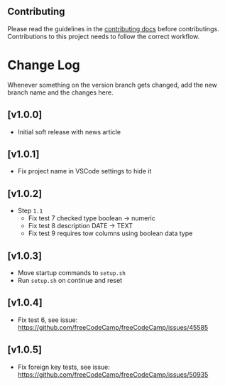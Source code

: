 ## Contributing

Please read the guidelines in the [contributing docs](https://contribute.freecodecamp.org/#/how-to-work-on-tutorials-that-use-coderoad) before contributings. Contributions to this project needs to follow the correct workflow.

# Change Log

Whenever something on the version branch gets changed, add the new branch name and the changes here.

## [v1.0.0]

- Initial soft release with news article

## [v1.0.1]

- Fix project name in VSCode settings to hide it

## [v1.0.2]

- Step `1.1`
  - Fix test 7 checked type boolean -> numeric
  - Fix test 8 description DATE -> TEXT
  - Fix test 9 requires tow columns using boolean data type

## [v1.0.3]

- Move startup commands to `setup.sh`
- Run `setup.sh` on continue and reset

## [v1.0.4]

- Fix test 6, see issue: https://github.com/freeCodeCamp/freeCodeCamp/issues/45585

## [v1.0.5]

- Fix foreign key tests, see issue: https://github.com/freeCodeCamp/freeCodeCamp/issues/50935
